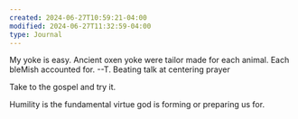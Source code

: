 ```yaml
---
created: 2024-06-27T10:59:21-04:00
modified: 2024-06-27T11:32:59-04:00
type: Journal
---
```


My yoke is easy. Ancient oxen yoke were tailor made for each animal. Each bleMish accounted for. 
--T. Beating talk at centering prayer

Take to the gospel and try it.

Humility is the fundamental virtue god is forming or preparing us for.
